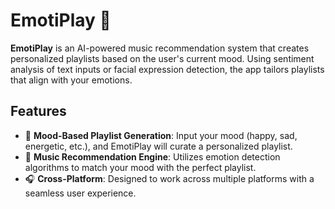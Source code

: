 # EmotiPlay 🎵

**EmotiPlay** is an AI-powered music recommendation system that creates personalized playlists based on the user's current mood. Using sentiment analysis of text inputs or facial expression detection, the app tailors playlists that align with your emotions.

## Features

- 🌟 **Mood-Based Playlist Generation**: Input your mood (happy, sad, energetic, etc.), and EmotiPlay will curate a personalized playlist.
- 🎵 **Music Recommendation Engine**: Utilizes emotion detection algorithms to match your mood with the perfect playlist.
- 🎧 **Cross-Platform**: Designed to work across multiple platforms with a seamless user experience.

